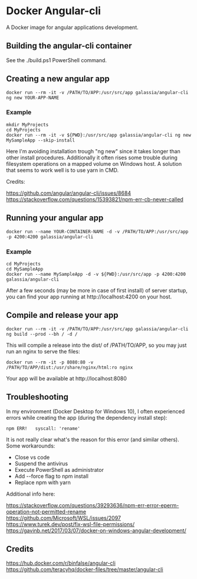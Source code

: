 # Docker Angular-cli

A Docker image for angular applications development.

## Building the angular-cli container

See the ./build.ps1 PowerShell command.

## Creating a new angular app

    docker run --rm -it -v /PATH/TO/APP:/usr/src/app galassia/angular-cli ng new YOUR-APP-NAME

### Example

    mkdir MyProjects
    cd MyProjects
    docker run --rm -it -v ${PWD}:/usr/src/app galassia/angular-cli ng new MySampleApp --skip-install

Here I'm avoiding installation trough "ng new" since it takes longer than other install procedures. 
Additionally it often rises some trouble during filesystem operations on a mapped volume on Windows host.
A solution that seems to work well is to use yarn in CMD.

Credits:

https://github.com/angular/angular-cli/issues/8684  
https://stackoverflow.com/questions/15393821/npm-err-cb-never-called  

## Running your angular app

    docker run --name YOUR-CONTAINER-NAME -d -v /PATH/TO/APP:/usr/src/app -p 4200:4200 galassia/angular-cli

### Example

    cd MyProjects
    cd MySampleApp
    docker run --name MySampleApp -d -v ${PWD}:/usr/src/app -p 4200:4200 galassia/angular-cli

After a few seconds (may be more in case of first install) of server startup, you can find your app running at http://localhost:4200 on your host.

## Compile and release your app

    docker run --rm -it -v /PATH/TO/APP:/usr/src/app galassia/angular-cli ng build --prod --bh / -d /

This will compile a release into the dist/ of /PATH/TO/APP, so you may just run an nginx to serve the files:

    docker run --rm -it -p 8080:80 -v /PATH/TO/APP/dist:/usr/share/nginx/html:ro nginx

Your app will be available at http://localhost:8080

## Troubleshooting

In my environment (Docker Desktop for Windows 10), I often experienced errors while creating the app (during the dependency install step):

	npm ERR!   syscall: 'rename'

It is  not really clear what's the reason for this error (and similar others).
Some workarounds:

- Close vs code
- Suspend the antivirus
- Execute PowerShell as administrator
- Add --force flag to npm install
- Replace npm with yarn

Additional info here:

https://stackoverflow.com/questions/39293636/npm-err-error-eperm-operation-not-permitted-rename  
https://github.com/Microsoft/WSL/issues/2097  
https://www.turek.dev/post/fix-wsl-file-permissions/  
https://gavinb.net/2017/03/07/docker-on-windows-angular-development/  

## Credits

https://hub.docker.com/r/binfalse/angular-cli  
https://github.com/teracyhq/docker-files/tree/master/angular-cli  

